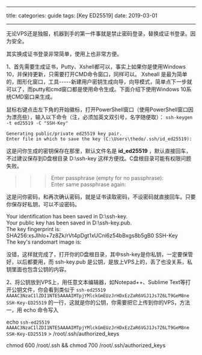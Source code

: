 
---
title: 
categories: guide
tags: [Key ED25519]
date: 2019-03-01

---
无论VPS还是独服，机器到手的第一件事就是禁止密码登录，替换成证书登录。因为安全。

其实换成证书登录非常简单，使用上也非常方便。

1、首先需要生成证书，Putty、Xshell都可以，事实上如果你是使用Windows 10，并保持更新，只需要打开CMD命令窗口，同样可以。
Xsheall 是最为简单的，图形化窗口，工具-----新建用户密钥生成向导，向导模式，简单点下一步就可以了，而putty和cmd窗口都是使用命令生成。下面介绍下使用Windows 10系统CMD窗口来生成。

鼠标右键点击左下角的开始徽标，打开PowerShell窗口（使用PowerShell窗口因为漂亮些），输入以下命令（注，必须加英文双引号，名字随便取）：
`ssh-keygen -t ed25519 -C "SSH-Key"` 

    Generating public/private ed25519 key pair.
    Enter file in which to save the key (C:\Users\thedo/.ssh/id_ed25519): 

这是问你生成的密钥保存在那里，默认文件名是 **id_ed25519** ，默认直接回车，不过建议保存到D盘根目录 D:\ssh-key 这样方便找。C盘根目录可能有权限问题失败。

>>>Enter passphrase (empty for no passphrase):          
Enter same passphrase again:       

这是问你密码，和再次确认密码，就是证书读取密码，不设密码就直接回车。只要你保存好私钥，可以不设密码。

Your identification has been saved in D:\ssh-key.     
Your public key has been saved in D:\ssh-key.pub.      
The key fingerprint is:       
SHA256:xsJIhlo+7z8Zk/rVt4pDgt1xUCni6z54bBxgs8b5gB0 SSH-Key       
The key's randomart image is:   

没错，这样就完成了，打开你的D盘根目录，其中ssh-key是你私钥，一定要保管好，以后都要用，而 ssh-key.pub 是公钥，是放上VPS上的，丢了也没关系，私钥里面也包含公钥的内容。   

2、将公钥放到VPS上，用任意文本编辑器，如Notepad++、Sublime Text等打开公钥文件，你会看到类似于 `ssh-ed25519 AAAAC3NzaC1lZDI1NTE5AAAAIMTpjYMlckGmEUzJrHDxEzZaR6VGJ1Js7Z6LT9GeM8ne SSH-Key-ED25519` 的一行，这就是你的公钥，你需要把它上传到你的VPS，方法一，用 echo 命令写入


echo `ssh-ed25519 AAAAC3NzaC1lZDI1NTE5AAAAIMTpjYMlckGmEUzJrHDxEzZaR6VGJ1Js7Z6LT9GeM8ne SSH-Key-ED25519` > /root/.ssh/authorized_keys 

chmod 600 /root/.ssh &&  chmod 700 /root/.ssh/authorized_keys


<!--stackedit_data:
eyJoaXN0b3J5IjpbLTEwNjc2MjU0MiwxNzYxMzQyMjEwLC0xOT
M4NTA1Mzk4LDE5MzQ2NzM2MDgsMTU2MDUyMzkwMV19
-->